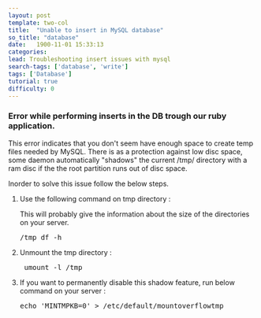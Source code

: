 ```yaml
---
layout: post
template: two-col
title:  "Unable to insert in MySQL database"
so_title: "database"
date:   1900-11-01 15:33:13
categories: 
lead: Troubleshooting insert issues with mysql
search-tags: ['database', 'write']
tags: ['Database']
tutorial: true
difficulty: 0
---
```



<h3>Error while performing inserts in the DB trough our ruby application.</h3>


<p>This error indicates that you don't seem have enough space to create temp files needed by MySQL. There is as a protection against low disc space, some daemon automatically "shadows" the current /tmp/ directory with a ram disc if the the root partition runs out of disc space.</p> 
Inorder to solve this issue follow the below steps.
 <ol><li> Use the following command on tmp directory :</li> 
 <p>This will probably give the information about the size of the directories on your server.</p>
 <pre class="prettyprint">/tmp df -h</pre>
 <li> Unmount the tmp directory : </li>
 <pre class="prettyprint">
 umount -l /tmp
</pre>	
<li> If you want to permanently disable this shadow feature, run below command on your server : </li>
<pre class="prettyprint">
echo 'MINTMPKB=0' > /etc/default/mountoverflowtmp
</pre>
</ol>